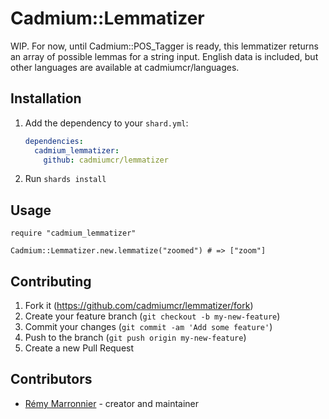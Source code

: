 # Cadmium::Lemmatizer

WIP. For now, until Cadmium::POS_Tagger is ready, this lemmatizer returns an array of possible lemmas for a string input.
English data is included, but other languages are available at cadmiumcr/languages.

## Installation

1. Add the dependency to your `shard.yml`:

   ```yaml
   dependencies:
     cadmium_lemmatizer:
       github: cadmiumcr/lemmatizer
   ```

2. Run `shards install`

## Usage

```crystal
require "cadmium_lemmatizer"

Cadmium::Lemmatizer.new.lemmatize("zoomed") # => ["zoom"]

```

## Contributing

1. Fork it (<https://github.com/cadmiumcr/lemmatizer/fork>)
2. Create your feature branch (`git checkout -b my-new-feature`)
3. Commit your changes (`git commit -am 'Add some feature'`)
4. Push to the branch (`git push origin my-new-feature`)
5. Create a new Pull Request

## Contributors

- [Rémy Marronnier](https://github.com/rmarronnier) - creator and maintainer
